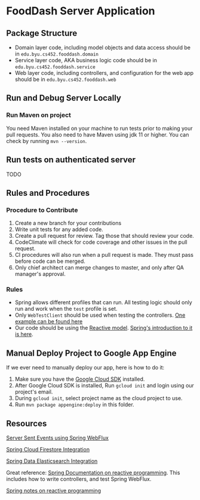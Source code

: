# FoodDash Server Application

## Package Structure

* Domain layer code, including model objects and data access should be in `edu.byu.cs452.fooddash.domain`
* Service layer code, AKA business logic code should be in `edu.byu.cs452.fooddash.service`
* Web layer code, including controllers, and configuration for the web app should be in `edu.byu.cs452.fooddash.web`

## Run and Debug Server Locally

### Run Maven on project

You need Maven installed on your machine to run tests prior to making your pull requests. You also need to have Maven using jdk 11 or higher. You can check by running `mvn --version`.

## Run tests on authenticated server
TODO

## Rules and Procedures

### Procedure to Contribute
1. Create a new branch for your contributions
2. Write unit tests for any added code.
3. Create a pull request for review. Tag those that should review your code.
4. CodeClimate will check for code coverage and other issues in the pull request.
5. CI procedures will also run when a pull request is made. They must pass before code can be merged.
6. Only chief architect can merge changes to master, and only after QA manager's approval.

### Rules
* Spring allows different profiles that can run. All testing logic should only run and work when the `test` profile is set.
* Only `WebTestClient` should be used when testing the controllers. [One example can be found here](https://spring.io/guides/gs/reactive-rest-service/)
* Our code should be using the [Reactive model](https://projectreactor.io/). 
  [Spring's introduction to it is here](https://spring.io/reactive).

## Manual Deploy Project to Google App Engine

If we ever need to manually deploy our app, here is how to do it:

1. Make sure you have the [Google Cloud SDK](https://cloud.google.com/sdk) installed.
2. After Google Cloud SDK is installed, Run `gcloud init` and login using our project's email.
3. During `gcloud init`, select project name as the cloud project to use.
4. Run `mvn package appengine:deploy` in this folder.


## Resources
[Server Sent Events using Spring WebFlux](https://medium.com/better-programming/server-sent-events-on-react-and-spring-webflux-5f532b04633)

[Spring Cloud Firestore Integration](https://cloud.spring.io/spring-cloud-gcp/reference/html/#spring-data-cloud-firestore)

[Spring Data Elasticsearch Integration](https://docs.spring.io/spring-data/elasticsearch/docs/current/reference/html/#reference)

Great reference: [Spring Documentation on reactive programming](https://docs.spring.io/spring-framework/docs/current/reference/html/web-reactive.html). This includes how to write controllers, and test Spring WebFlux.

[Spring notes on reactive programming](https://spring.io/blog/2016/06/13/notes-on-reactive-programming-part-ii-writing-some-code)
